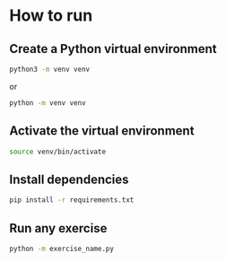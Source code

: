 # How to run

## Create a Python virtual environment

```bash
python3 -m venv venv
```

or

```bash
python -m venv venv
```

## Activate the virtual environment

```bash
source venv/bin/activate
```

## Install dependencies

```bash
pip install -r requirements.txt
```

## Run any exercise

```bash
python -m exercise_name.py
```